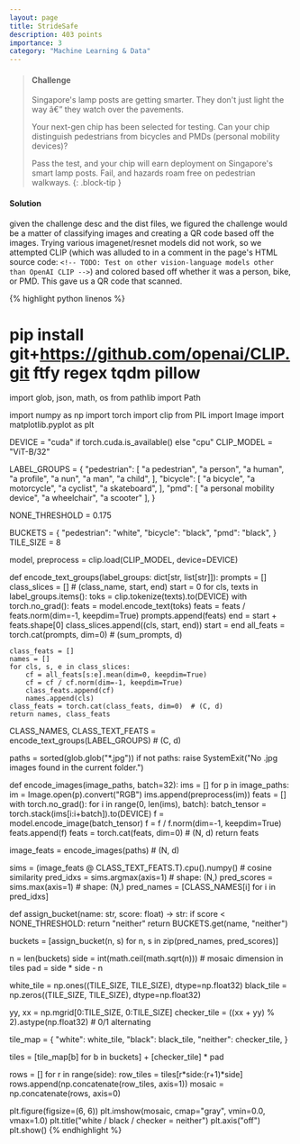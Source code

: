 ```yaml
---
layout: page
title: StrideSafe
description: 403 points
importance: 3
category: "Machine Learning & Data"
---
```


> #### Challenge
> Singapore's lamp posts are getting smarter. They don't just light the way â€” they watch over the pavements.
>
> Your next-gen chip has been selected for testing. Can your chip distinguish pedestrians from bicycles and PMDs (personal mobility devices)?
>
> Pass the test, and your chip will earn deployment on Singapore's smart lamp posts. Fail, and hazards roam free on pedestrian walkways.
{: .block-tip }

#### Solution
given the challenge desc and the dist files, we figured the challenge would be a matter of classifying images and creating a QR code based off the images. Trying various imagenet/resnet models did not work, so we attempted CLIP (which was alluded to in a comment in the page's HTML source code: `<!-- TODO: Test on other vision-language models other than OpenAI CLIP -->`) and colored based off whether it was a person, bike, or PMD. This gave us a QR code that scanned.

{% highlight python linenos %}
# pip install git+https://github.com/openai/CLIP.git ftfy regex tqdm pillow
import glob, json, math, os
from pathlib import Path

import numpy as np
import torch
import clip
from PIL import Image
import matplotlib.pyplot as plt

DEVICE = "cuda" if torch.cuda.is_available() else "cpu"
CLIP_MODEL = "ViT-B/32"

LABEL_GROUPS = {
    "pedestrian": [
        "a pedestrian",
        "a person",
        "a human",
        "a profile",
        "a nun",
        "a man",
        "a child",
    ],
    "bicycle": [
        "a bicycle",
        "a motorcycle",
        "a cyclist",
        "a skateboard",
    ],
    "pmd": [
        "a personal mobility device",
        "a wheelchair",
        "a scooter"
    ],
}

NONE_THRESHOLD = 0.175


BUCKETS = {
    "pedestrian": "white",
    "bicycle": "black",
    "pmd": "black",
}
TILE_SIZE = 8 

model, preprocess = clip.load(CLIP_MODEL, device=DEVICE)

def encode_text_groups(label_groups: dict[str, list[str]]):
    prompts = []
    class_slices = []  # (class_name, start, end)
    start = 0
    for cls, texts in label_groups.items():
        toks = clip.tokenize(texts).to(DEVICE)
        with torch.no_grad():
            feats = model.encode_text(toks)
        feats = feats / feats.norm(dim=-1, keepdim=True)
        prompts.append(feats)
        end = start + feats.shape[0]
        class_slices.append((cls, start, end))
        start = end
    all_feats = torch.cat(prompts, dim=0)  # (sum_prompts, d)

    class_feats = []
    names = []
    for cls, s, e in class_slices:
        cf = all_feats[s:e].mean(dim=0, keepdim=True)
        cf = cf / cf.norm(dim=-1, keepdim=True)
        class_feats.append(cf)
        names.append(cls)
    class_feats = torch.cat(class_feats, dim=0)  # (C, d)
    return names, class_feats

CLASS_NAMES, CLASS_TEXT_FEATS = encode_text_groups(LABEL_GROUPS)  # (C, d)

paths = sorted(glob.glob("*.jpg"))
if not paths:
    raise SystemExit("No .jpg images found in the current folder.")

def encode_images(image_paths, batch=32):
    ims = []
    for p in image_paths:
        im = Image.open(p).convert("RGB")
        ims.append(preprocess(im))
    feats = []
    with torch.no_grad():
        for i in range(0, len(ims), batch):
            batch_tensor = torch.stack(ims[i:i+batch]).to(DEVICE)
            f = model.encode_image(batch_tensor)
            f = f / f.norm(dim=-1, keepdim=True)
            feats.append(f)
    feats = torch.cat(feats, dim=0)  # (N, d)
    return feats

image_feats = encode_images(paths)  # (N, d)

sims = (image_feats @ CLASS_TEXT_FEATS.T).cpu().numpy()  # cosine similarity
pred_idxs = sims.argmax(axis=1)           # shape: (N,)
pred_scores = sims.max(axis=1)            # shape: (N,)
pred_names = [CLASS_NAMES[i] for i in pred_idxs]

def assign_bucket(name: str, score: float) -> str:
    if score < NONE_THRESHOLD:
        return "neither"
    return BUCKETS.get(name, "neither")

buckets = [assign_bucket(n, s) for n, s in zip(pred_names, pred_scores)]


n = len(buckets)
side = int(math.ceil(math.sqrt(n)))  # mosaic dimension in tiles
pad = side * side - n

white_tile = np.ones((TILE_SIZE, TILE_SIZE), dtype=np.float32)
black_tile = np.zeros((TILE_SIZE, TILE_SIZE), dtype=np.float32)

yy, xx = np.mgrid[0:TILE_SIZE, 0:TILE_SIZE]
checker_tile = ((xx + yy) % 2).astype(np.float32)  # 0/1 alternating

tile_map = {
    "white": white_tile,
    "black": black_tile,
    "neither": checker_tile,
}

tiles = [tile_map[b] for b in buckets] + [checker_tile] * pad

rows = []
for r in range(side):
    row_tiles = tiles[r*side:(r+1)*side]
    rows.append(np.concatenate(row_tiles, axis=1))
mosaic = np.concatenate(rows, axis=0)

plt.figure(figsize=(6, 6))
plt.imshow(mosaic, cmap="gray", vmin=0.0, vmax=1.0)
plt.title("white / black / checker = neither")
plt.axis("off")
plt.show()
{% endhighlight %}
